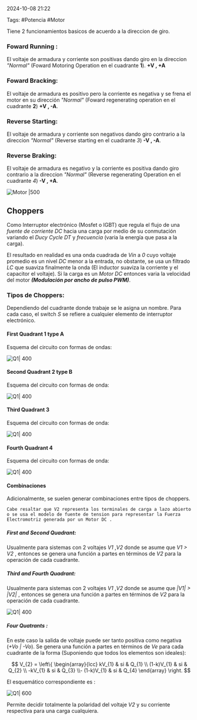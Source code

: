 2024-10-08 21:22

Tags: #Potencia #Motor 

Tiene 2 funcionamientos basicos de acuerdo a la direccion de giro.
### Foward Running : 
El voltaje de armadura y corriente son positivas dando giro en la direccion _"Normal"_ (Foward Motoring Operation en el cuadrante **1**). **+V , +A** 

### Foward Bracking:
El voltaje de armadura es positivo pero la corriente es negativa y se frena el motor en su dirección _"Normal"_ (Foward regenerating operation en el cuadrante **2**) **+V , -A**.

### Reverse Starting:
El voltaje de armadura y corriente son negativos dando giro contrario a la direccion _"Normal"_ (Reverse starting en el cuadrante _3_) **-V , -A**.

### Reverse Braking:
El voltaje de armadura es negativo y la corriente es positiva dando giro contrario a la direccion _"Normal"_ (Reverse regenerating Operation en el cuadrante _4_) **-V , +A**.

![Motor |500](Imagenes/MotorDc_1.jpeg )

## Choppers 

Como Interruptor electrónico (Mosfet o IGBT) que regula el flujo de una _fuente de corriente DC_ hacia una carga por medio de su conmutación variando el _Ducy Cycle DT_ y _frecuencia_ (varia la energía que pasa a la carga). 

El resultado en realidad es una onda cuadrada de _Vin_ a _0_ cuyo voltaje promedio es un nivel _DC_ menor a la entrada, no obstante, se usa un filtrado _LC_ que suaviza finalmente la onda (El inductor suaviza la corriente y el capacitor el voltaje). Si la carga es un _Motor DC_ entonces varia la velocidad del motor ***(Modulación por ancho de pulso PWM)***.

### Tipos de Choppers:
Dependiendo del cuadrante donde trabaje se le asigna un nombre. Para cada caso, el switch _S_ se refiere a cualquier elemento de interruptor electrónico.
#### First Quadrant 1 type A
Esquema del circuito con formas de ondas:

![Q1| 400](Imagenes/Q1.jpeg)

#### Second Quadrant 2 type B
Esquema del circuito con formas de onda:

![Q1| 400](Imagenes/Q2.jpeg)
#### Third Quadrant 3 
Esquema del circuito con formas de onda:

![Q1| 400](Imagenes/Q3.jpeg)
#### Fourth Quadrant 4
Esquema del circuito con formas de onda:

![Q1| 400](Imagenes/Q4.jpeg)
#### Combinaciones
Adicionalmente, se suelen generar combinaciones entre tipos de choppers. 

	Cabe resaltar que V2 representa los terminales de carga a lazo abierto o se usa el modelo de fuente de tension para representar la Fuerza Electromotriz generada por un Motor DC .
##### First and Second Quadrant:
Usualmente para sistemas con 2 voltajes _V1_ ,_V2_ donde se asume que _V1 > V2_ , entonces se genera una función a partes en términos de _V2_  para la operación de cada cuadrante.
##### Third and Fourth Quadrant:
Usualmente para sistemas con 2 voltajes _V1_ ,_V2_ donde se asume que _|V1| > |V2|_ , entonces se genera una función a partes en términos de _V2_  para la operación de cada cuadrante.

![Q1| 400](Imagenes/Q1Q2Q3Q4.jpeg)

##### Four Quatrants :
En este caso la salida de voltaje puede ser tanto positiva como negativa (_+Vo | -Vo_). Se genera una función a partes en términos de _Ve_ para cada cuadrante de la forma (Suponiendo que todos los elementos son ideales): 

$$ V_{2} = 
\left\{ \begin{array}{lcc} kV_{1} & si & Q_{1}
\\ (1-k)V_{1} & si & Q_{2}
\\ -kV_{1} & si & Q_{3}
\\- (1-k)V_{1} & si & Q_{4} \end{array} \right.
$$

El esquemático correspondiente es :

![Q1| 600](Imagenes/Q444.jpeg)

Permite decidir totalmente la polaridad del voltaje _V2_ y su corriente respectiva para una carga cualquiera. 
